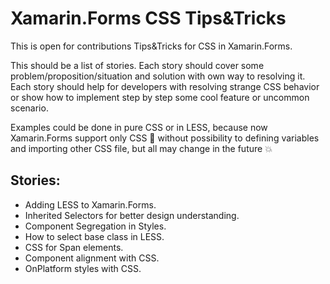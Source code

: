 # Xamarin.Forms CSS Tips&Tricks
This is open for contributions Tips&amp;Tricks for CSS in Xamarin.Forms.

This should be a list of stories. Each story should cover some problem/proposition/situation and solution with own way to resolving it. Each story should help for developers with resolving strange CSS behavior or show how to implement step by step some cool feature or uncommon scenario. 

Examples could be done in pure CSS or in LESS, because now Xamarin.Forms support only CSS 🐛 without possibility to defining variables and importing other CSS file, but all may change in the future 💥

## Stories:

* Adding LESS to Xamarin.Forms.
* Inherited Selectors for better design understanding.
* Component Segregation in Styles.
* How to select base class in LESS.
* CSS for Span elements.
* Component alignment with CSS.
* OnPlatform styles with CSS.
